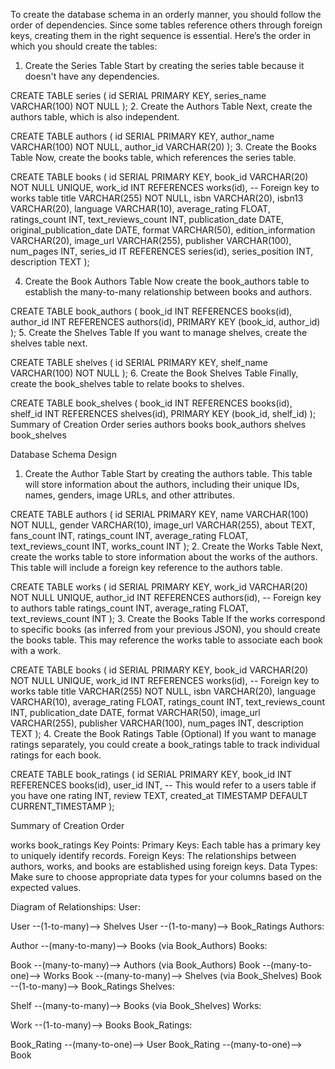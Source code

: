To create the database schema in an orderly manner, you should follow the order of dependencies. Since some tables reference others through foreign keys, creating them in the right sequence is essential. Here’s the order in which you should create the tables:

1. Create the Series Table
Start by creating the series table because it doesn't have any dependencies.



CREATE TABLE series (
    id SERIAL PRIMARY KEY,
    series_name VARCHAR(100) NOT NULL
);
2. Create the Authors Table
Next, create the authors table, which is also independent.



CREATE TABLE authors (
    id SERIAL PRIMARY KEY,
    author_name VARCHAR(100) NOT NULL,
    author_id VARCHAR(20)
);
3. Create the Books Table
Now, create the books table, which references the series table.



CREATE TABLE books (
    id SERIAL PRIMARY KEY,
    book_id VARCHAR(20) NOT NULL UNIQUE,
    work_id INT REFERENCES works(id),  -- Foreign key to works table
    title VARCHAR(255) NOT NULL,
    isbn VARCHAR(20),
    isbn13 VARCHAR(20),
    language VARCHAR(10),
    average_rating FLOAT,
    ratings_count INT,
    text_reviews_count INT,
    publication_date DATE,
    original_publication_date DATE,
    format VARCHAR(50),
    edition_information VARCHAR(20),
    image_url VARCHAR(255),
    publisher VARCHAR(100),
    num_pages INT,
    series_id IT REFERENCES series(id),
    series_position INT, 
    description TEXT
);


4. Create the Book Authors Table
Now create the book_authors table to establish the many-to-many relationship between books and authors.



CREATE TABLE book_authors (
    book_id INT REFERENCES books(id),
    author_id INT REFERENCES authors(id),
    PRIMARY KEY (book_id, author_id)
);
5. Create the Shelves Table 
If you want to manage shelves, create the shelves table next.



CREATE TABLE shelves (
    id SERIAL PRIMARY KEY,
    shelf_name VARCHAR(100) NOT NULL
);
6. Create the Book Shelves Table 
Finally, create the book_shelves table to relate books to shelves.



CREATE TABLE book_shelves (
    book_id INT REFERENCES books(id),
    shelf_id INT REFERENCES shelves(id),
    PRIMARY KEY (book_id, shelf_id)
);
Summary of Creation Order
series
authors
books
book_authors
shelves 
book_shelves


Database Schema Design
1. Create the Author Table
Start by creating the authors table. This table will store information about the authors, including their unique IDs, names, genders, image URLs, and other attributes.


CREATE TABLE authors (
    id SERIAL PRIMARY KEY,
    name VARCHAR(100) NOT NULL,
    gender VARCHAR(10),
    image_url VARCHAR(255),
    about TEXT,
    fans_count INT,
    ratings_count INT,
    average_rating FLOAT,
    text_reviews_count INT,
    works_count INT
);
2. Create the Works Table
Next, create the works table to store information about the works of the authors. This table will include a foreign key reference to the authors table.


CREATE TABLE works (
    id SERIAL PRIMARY KEY,
    work_id VARCHAR(20) NOT NULL UNIQUE,
    author_id INT REFERENCES authors(id),  -- Foreign key to authors table
    ratings_count INT,
    average_rating FLOAT,
    text_reviews_count INT
);
3. Create the Books Table
If the works correspond to specific books (as inferred from your previous JSON), you should create the books table. This may reference the works table to associate each book with a work.


CREATE TABLE books (
    id SERIAL PRIMARY KEY,
    book_id VARCHAR(20) NOT NULL UNIQUE,
    work_id INT REFERENCES works(id),  -- Foreign key to works table
    title VARCHAR(255) NOT NULL,
    isbn VARCHAR(20),
    language VARCHAR(10),
    average_rating FLOAT,
    ratings_count INT,
    text_reviews_count INT,
    publication_date DATE,
    format VARCHAR(50),
    image_url VARCHAR(255),
    publisher VARCHAR(100),
    num_pages INT,
    description TEXT
);
4. Create the Book Ratings Table (Optional)
If you want to manage ratings separately, you could create a book_ratings table to track individual ratings for each book.


CREATE TABLE book_ratings (
    id SERIAL PRIMARY KEY,
    book_id INT REFERENCES books(id),
    user_id INT,  -- This would refer to a users table if you have one
    rating INT,
    review TEXT,
    created_at TIMESTAMP DEFAULT CURRENT_TIMESTAMP
);

Summary of Creation Order

works
book_ratings
Key Points:
Primary Keys: Each table has a primary key to uniquely identify records.
Foreign Keys: The relationships between authors, works, and books are established using foreign keys.
Data Types: Make sure to choose appropriate data types for your columns based on the expected values. 


Diagram of Relationships:
User:

User --(1-to-many)--> Shelves
User --(1-to-many)--> Book_Ratings
Authors:

Author --(many-to-many)--> Books (via Book_Authors)
Books:

Book --(many-to-many)--> Authors (via Book_Authors)
Book --(many-to-one)--> Works
Book --(many-to-many)--> Shelves (via Book_Shelves)
Book --(1-to-many)--> Book_Ratings
Shelves:

Shelf --(many-to-many)--> Books (via Book_Shelves)
Works:

Work --(1-to-many)--> Books
Book_Ratings:

Book_Rating --(many-to-one)--> User
Book_Rating --(many-to-one)--> Book

